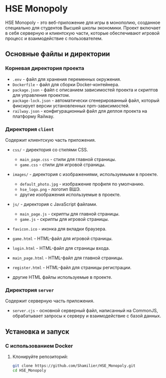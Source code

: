 # HSE Monopoly

HSE Monopoly - это веб-приложение для игры в монополию, созданное специально для студентов Высшей школы экономики. Проект включает в себя серверную и клиентскую части, которые обеспечивают игровой процесс и взаимодействие с пользователем.

## Основные файлы и директории

### Корневая директория проекта

- `.env` - файл для хранения переменных окружения.
- `Dockerfile` - файл для сборки Docker-контейнера.
- `package.json` - файл с описанием зависимостей проекта и скриптов для управления проектом.
- `package-lock.json` - автоматически сгенерированный файл, который фиксирует версии установленных npm-зависимостей.
- `railway.json` - конфигурационный файл для деплоя проекта на платформу Railway.

### Директория `client`

Содержит клиентскую часть приложения.

- `css/` - директория со стилями CSS.
  - `main_page.css` - стили для главной страницы.
  - `game.css` - стили для игровой страницы.

- `images/` - директория с изображениями, используемыми в проекте.
  - `default_photo.jpg` - изображение профиля по умолчанию.
  - `hse_logo.png` - логотип ВШЭ.
  - другие изображения используемые в проекте.

- `js/` - директория с JavaScript файлами.
  - `main_page.js` - скрипты для главной страницы.
  - `game.js` - скрипты для игровой страницы.

- `favicon.ico` - иконка для вкладки браузера.
- `game.html` - HTML-файл для игровой страницы.
- `login.html` - HTML-файл для страницы входа.
- `main_page.html` - HTML-файл для главной страницы.
- `register.html` - HTML-файл для страницы регистрации.
- другие HTML файлы используемые в проекте.

### Директория `server`

Содержит серверную часть приложения.

- `server.cjs` - основной серверный файл, написанный на CommonJS, обрабатывает запросы к серверу и взаимодействие с базой данных.

## Установка и запуск

### С использованием Docker

1. Клонируйте репозиторий:
   ```sh
   git clone https://github.com/Shamilier/HSE_Monopoly.git
   cd HSE_Monopoly

